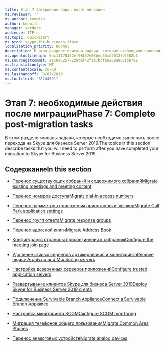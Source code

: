 ```yaml
---
title: Этап 7 Завершение задач после миграции
ms.reviewer: ''
ms.author: kenwith
author: kenwith
manager: serdars
audience: ITPro
ms.topic: quickstart
ms.prod: skype-for-business-itpro
localization_priority: Normal
description: В этом разделе описаны задачи, которые необходимо выполнить после перехода на Skype для бизнеса Server 2019.
ms.openlocfilehash: 9ac11178132ef08157e08bec63cd20127e9582b1
ms.sourcegitcommit: e1c8a62577229daf42f1a7bcfba268a9001bb791
ms.translationtype: MT
ms.contentlocale: ru-RU
ms.lasthandoff: 08/07/2019
ms.locfileid: "36244391"
---
```

# <a name="phase-7-complete-post-migration-tasks"></a><span data-ttu-id="4ab80-103">Этап 7: необходимые действия после миграции</span><span class="sxs-lookup"><span data-stu-id="4ab80-103">Phase 7: Complete post-migration tasks</span></span>

<span data-ttu-id="4ab80-104">В этом разделе описаны задачи, которые необходимо выполнить после перехода на Skype для бизнеса Server 2019.</span><span class="sxs-lookup"><span data-stu-id="4ab80-104">The topics in this section describe tasks that you will need to perform after you have completed your migration to Skype for Business Server 2019.</span></span>
  
## <a name="in-this-section"></a><span data-ttu-id="4ab80-105">Содержание</span><span class="sxs-lookup"><span data-stu-id="4ab80-105">In this section</span></span>

- [<span data-ttu-id="4ab80-106">Перенос существующих собраний и содержимого собраний</span><span class="sxs-lookup"><span data-stu-id="4ab80-106">Migrate existing meetings and meeting content</span></span>](migrate-existing-meetings-and-meeting-content.md)
    
- [<span data-ttu-id="4ab80-107">Перенос номеров доступа</span><span class="sxs-lookup"><span data-stu-id="4ab80-107">Migrate dial-in access numbers</span></span>](migrate-dial-in-access-numbers.md)
    
- [<span data-ttu-id="4ab80-108">Перенос параметров приложения приостановки звонков</span><span class="sxs-lookup"><span data-stu-id="4ab80-108">Migrate Call Park application settings</span></span>](migrate-call-park-application-settings.md)
    
- [<span data-ttu-id="4ab80-109">Перенос групп ответа</span><span class="sxs-lookup"><span data-stu-id="4ab80-109">Migrate response groups</span></span>](migrate-response-groups.md)
    
- [<span data-ttu-id="4ab80-110">Перенос адресной книги</span><span class="sxs-lookup"><span data-stu-id="4ab80-110">Migrate Address Book</span></span>](migrate-address-book.md)
    
- [<span data-ttu-id="4ab80-111">Конфигурация страницы присоединения к собранию</span><span class="sxs-lookup"><span data-stu-id="4ab80-111">Configure the meeting join page</span></span>](configure-the-meeting-join-page.md)
    
- [<span data-ttu-id="4ab80-112">Удаление старых серверов архивирования и мониторинга</span><span class="sxs-lookup"><span data-stu-id="4ab80-112">Remove legacy Archiving and Monitoring servers</span></span>](remove-legacy-archiving-and-monitoring-servers.md)
    
- [<span data-ttu-id="4ab80-113">Настройка доверенных серверов приложений</span><span class="sxs-lookup"><span data-stu-id="4ab80-113">Configure trusted application servers</span></span>](configure-trusted-application-servers.md)
    
- [<span data-ttu-id="4ab80-114">Развертывание клиентов Skype для бизнеса Server 2019</span><span class="sxs-lookup"><span data-stu-id="4ab80-114">Deploy Skype for Business Server 2019 clients</span></span>](deploy-clients.md)
    
- [<span data-ttu-id="4ab80-115">Подключение Survivable Branch Appliance</span><span class="sxs-lookup"><span data-stu-id="4ab80-115">Connect a Survivable Branch Appliance</span></span>](connect-a-survivable-branch-appliance.md)
    
- [<span data-ttu-id="4ab80-116">Настройка мониторинга SCOM</span><span class="sxs-lookup"><span data-stu-id="4ab80-116">Configure SCOM monitoring</span></span>](configure-scom-monitoring.md)
    
- [<span data-ttu-id="4ab80-117">Миграция телефонов общего пользования</span><span class="sxs-lookup"><span data-stu-id="4ab80-117">Migrate Common Area Phones</span></span>](migrate-common-area-phones.md)
    
- [<span data-ttu-id="4ab80-118">Перенос аналоговых устройств</span><span class="sxs-lookup"><span data-stu-id="4ab80-118">Migrate analog devices</span></span>](migrate-analog-devices.md)
    

